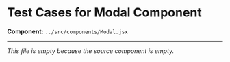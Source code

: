 # Test Cases for Modal Component

**Component:** `../src/components/Modal.jsx`

---

_This file is empty because the source component is empty._
